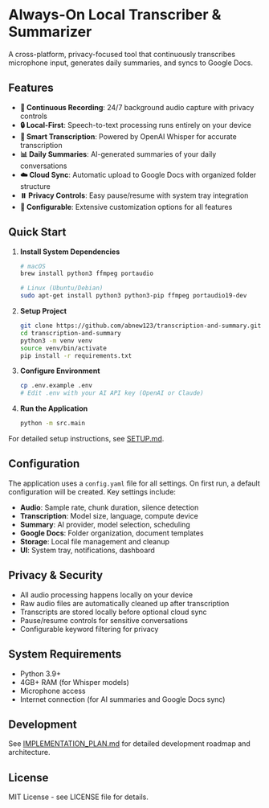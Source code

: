 # Always-On Local Transcriber & Summarizer

A cross-platform, privacy-focused tool that continuously transcribes microphone input, generates daily summaries, and syncs to Google Docs.

## Features

- **🎤 Continuous Recording**: 24/7 background audio capture with privacy controls
- **🔒 Local-First**: Speech-to-text processing runs entirely on your device
- **📝 Smart Transcription**: Powered by OpenAI Whisper for accurate transcription
- **📊 Daily Summaries**: AI-generated summaries of your daily conversations
- **☁️ Cloud Sync**: Automatic upload to Google Docs with organized folder structure
- **⏸️ Privacy Controls**: Easy pause/resume with system tray integration
- **🔧 Configurable**: Extensive customization options for all features

## Quick Start

1. **Install System Dependencies**
   ```bash
   # macOS
   brew install python3 ffmpeg portaudio
   
   # Linux (Ubuntu/Debian)
   sudo apt-get install python3 python3-pip ffmpeg portaudio19-dev
   ```

2. **Setup Project**
   ```bash
   git clone https://github.com/abnew123/transcription-and-summary.git
   cd transcription-and-summary
   python3 -m venv venv
   source venv/bin/activate
   pip install -r requirements.txt
   ```

3. **Configure Environment**
   ```bash
   cp .env.example .env
   # Edit .env with your AI API key (OpenAI or Claude)
   ```

4. **Run the Application**
   ```bash
   python -m src.main
   ```

For detailed setup instructions, see [SETUP.md](SETUP.md).

## Configuration

The application uses a `config.yaml` file for all settings. On first run, a default configuration will be created. Key settings include:

- **Audio**: Sample rate, chunk duration, silence detection
- **Transcription**: Model size, language, compute device
- **Summary**: AI provider, model selection, scheduling
- **Google Docs**: Folder organization, document templates
- **Storage**: Local file management and cleanup
- **UI**: System tray, notifications, dashboard

## Privacy & Security

- All audio processing happens locally on your device
- Raw audio files are automatically cleaned up after transcription
- Transcripts are stored locally before optional cloud sync
- Pause/resume controls for sensitive conversations
- Configurable keyword filtering for privacy

## System Requirements

- Python 3.9+
- 4GB+ RAM (for Whisper models)
- Microphone access
- Internet connection (for AI summaries and Google Docs sync)

## Development

See [IMPLEMENTATION_PLAN.md](IMPLEMENTATION_PLAN.md) for detailed development roadmap and architecture.

## License

MIT License - see LICENSE file for details.